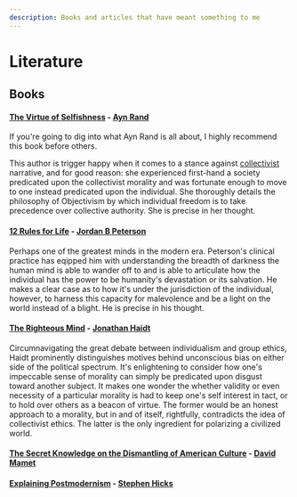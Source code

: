 ```yaml
---
description: Books and articles that have meant something to me
---
```


# Literature

## Books

#### [The Virtue of Selfishness](https://en.wikipedia.org/wiki/The_Virtue_of_Selfishness) - [Ayn Rand](https://en.wikipedia.org/wiki/Ayn_Rand)

If you're going to dig into what Ayn Rand is all about, I highly recommend this book before others.

This author is trigger happy when it comes to a stance against [collectivist](https://en.wikipedia.org/wiki/Collectivism) narrative, and for good reason: she experienced first-hand a society predicated upon the collectivist morality and was fortunate enough to move to one instead predicated upon the individual. She thoroughly details the philosophy of Objectivism by which individual freedom is to take precedence over collective authority. She is precise in her thought.

#### [12 Rules for Life](https://jordanbpeterson.com/12-rules-for-life/) - [Jordan B Peterson](https://jordanbpeterson.com/about/)

Perhaps one of the greatest minds in the modern era. Peterson's clinical practice has eqipped him with understanding the breadth of darkness the human mind is able to wander off to and is able to articulate how the individual has the power to be humanity's devastation or its salvation. He makes a clear case as to how it's under the jurisdiction of the individual, however, to harness this capacity for malevolence and be a light on the world instead of a blight. He is precise in his thought.

#### [The Righteous Mind](http://righteousmind.com/) - [Jonathan Haidt](http://righteousmind.com/about-the-author/biosketch/)

Circumnavigating the great debate between individualism and group ethics, Haidt prominently distinguishes motives behind unconscious bias on either side of the political spectrum. It's enlightening to consider how one's impeccable sense of morality can simply be predicated upon disgust toward another subject. It makes one wonder the whether validity or even necessity of a particular morality is had to keep one's self interest in tact, or to hold over others as a beacon of virtue. The former would be an honest approach to a morality, but in and of itself, rightfully, contradicts the idea of collectivist ethics. The latter is the only ingredient for polarizing a civilized world. 

#### [The Secret Knowledge on the Dismantling of American Culture](https://www.amazon.com/Secret-Knowledge-Dismantling-American-Culture/dp/B005GBVHVY) - [David Mamet](https://en.wikipedia.org/wiki/David_Mamet)

#### [Explaining Postmodernism](https://www.amazon.com/Explaining-Postmodernism-Skepticism-Socialism-Rousseau/dp/0983258406/ref=sr_1_1?ie=UTF8&qid=1525296054&sr=8-1&keywords=explaining+postmodernism) - [Stephen Hicks](https://en.wikipedia.org/wiki/Stephen_Hicks)
